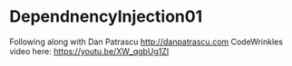 # DependnencyInjection01

Following along with Dan Patrascu http://danpatrascu.com CodeWrinkles video here:   https://youtu.be/XW_qgbUg1ZI
